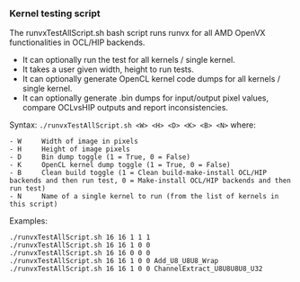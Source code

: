 ### Kernel testing script

The runvxTestAllScript.sh bash script runs runvx for all AMD OpenVX functionalities in OCL/HIP backends.
- It can optionally run the test for all kernels / single kernel.
- It takes a user given width, height to run tests.
- It can optionally generate OpenCL kernel code dumps for all kernels / single kernel.
- It can optionally generate .bin dumps for input/output pixel values, compare OCLvsHIP outputs and report inconsistencies.

Syntax: `./runvxTestAllScript.sh <W> <H> <D> <K> <B> <N>` where:
```
- W     Width of image in pixels
- H     Height of image pixels
- D     Bin dump toggle (1 = True, 0 = False)
- K     OpenCL kernel dump toggle (1 = True, 0 = False)
- B     Clean build toggle (1 = Clean build-make-install OCL/HIP backends and then run test, 0 = Make-install OCL/HIP backends and then run test)
- N     Name of a single kernel to run (from the list of kernels in this script)
```

Examples:
```
./runvxTestAllScript.sh 16 16 1 1 1
./runvxTestAllScript.sh 16 16 1 0 0
./runvxTestAllScript.sh 16 16 0 0 0
./runvxTestAllScript.sh 16 16 1 0 0 Add_U8_U8U8_Wrap
./runvxTestAllScript.sh 16 16 1 0 0 ChannelExtract_U8U8U8U8_U32
```